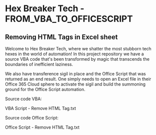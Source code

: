 # Hex Breaker Tech - FROM_VBA_TO_OFFICESCRIPT
## Removing HTML Tags in Excel sheet

Welcome to Hex Breaker Tech, where we shatter the most stubborn tech hexes in the world of automation! 
In this project repository we have a source VBA code that's been transformed by magic that transcends the boundaries of inefficient laziness. 

We also have transference sigil in place and the Office Script that was returned as an end result.
One simply needs to open an Excel file in their Office 365 Cloud sphere to activate the sigil and build the summoning ground for the Office Script automation.

Source code VBA: 

VBA Script - Remove HTML Tag.txt

Source code Office Script: 

Office Script - Remove HTML Tag.txt
